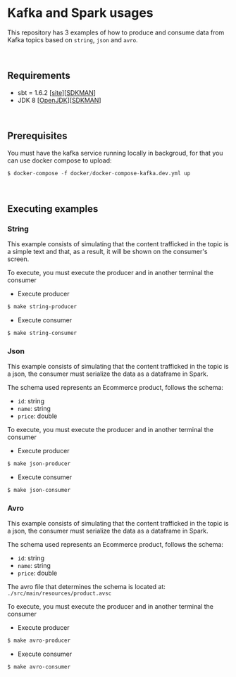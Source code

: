 # Kafka and Spark usages

This repository has 3 examples of how to produce and consume data from Kafka topics based on `string`, `json` and `avro`.

<br/>

## Requirements

* sbt = 1.6.2 [[site](https://www.scala-sbt.org/download.html)][[SDKMAN](https://sdkman.io/sdks#sbt)]
* JDK 8 [[OpenJDK](https://adoptium.net/)][[SDKMAN](https://sdkman.io/jdks#open)]

<br/>

## Prerequisites

You must have the kafka service running locally in backgroud, for that you can use docker compose to upload:
```s
$ docker-compose -f docker/docker-compose-kafka.dev.yml up
```

<br/>

## Executing examples

### String

This example consists of simulating that the content trafficked in the topic is a simple text and that, as a result, it will be shown on the consumer's screen.

To execute, you must execute the producer and in another terminal the consumer

* Execute producer
```sh
$ make string-producer
```

* Execute consumer
```sh
$ make string-consumer
```

### Json

This example consists of simulating that the content trafficked in the topic is a json, the consumer must serialize the data as a dataframe in Spark.

The schema used represents an Ecommerce product, follows the schema:
* `id`: string
* `name`: string
* `price`: double

To execute, you must execute the producer and in another terminal the consumer

* Execute producer
```sh
$ make json-producer
```

* Execute consumer
```sh
$ make json-consumer
```

### Avro

This example consists of simulating that the content trafficked in the topic is a json, the consumer must serialize the data as a dataframe in Spark.

The schema used represents an Ecommerce product, follows the schema:
* `id`: string
* `name`: string
* `price`: double

The avro file that determines the schema is located at: `./src/main/resources/product.avsc`

To execute, you must execute the producer and in another terminal the consumer

* Execute producer
```sh
$ make avro-producer
```

* Execute consumer
```sh
$ make avro-consumer
```